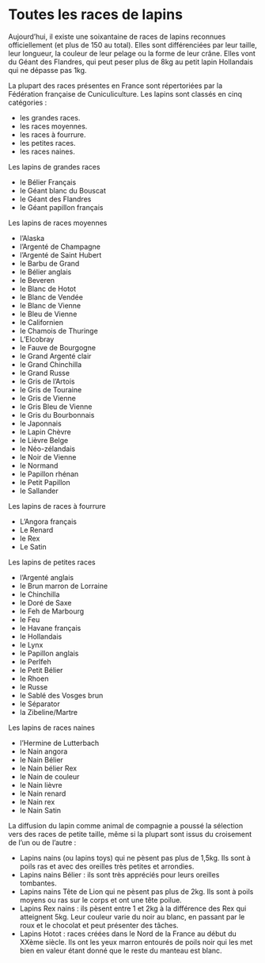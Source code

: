 # Toutes les races de lapins

Aujourd’hui, il existe une soixantaine de races de lapins reconnues officiellement (et plus de 150 au total). Elles sont différenciées par leur taille, leur longueur, la couleur de leur pelage ou la forme de leur crâne. Elles vont du Géant des Flandres, qui peut peser plus de 8kg au petit lapin Hollandais qui ne dépasse pas 1kg.

La plupart des races présentes en France sont répertoriées par la Fédération française de Cuniculiculture. Les lapins sont classés en cinq catégories :

- les grandes races.
- les races moyennes.
- les races à fourrure.
- les petites races.
- les races naines.

Les lapins de grandes races

- le Bélier Français
- le Géant blanc du Bouscat
- le Géant des Flandres
- le Géant papillon français

Les lapins de races moyennes

- l’Alaska
- l’Argenté de Champagne
- l’Argenté de Saint Hubert
- le Barbu de Grand
- le Bélier anglais
- le Beveren
- le Blanc de Hotot
- le Blanc de Vendée
- le Blanc de Vienne
- le Bleu de Vienne
- le Californien
- le Chamois de Thuringe
- L’Elcobray
- le Fauve de Bourgogne
- le Grand Argenté clair
- le Grand Chinchilla
- le Grand Russe
- le Gris de l’Artois
- le Gris de Touraine
- le Gris de Vienne
- le Gris Bleu de Vienne
- le Gris du Bourbonnais
- le Japonnais
- le Lapin Chèvre
- le Lièvre Belge
- le Néo-zélandais
- le Noir de Vienne
- le Normand
- le Papillon rhénan
- le Petit Papillon
- le Sallander

Les lapins de races à fourrure

- L’Angora français
- Le Renard
- le Rex
- Le Satin

Les lapins de petites races

- l’Argenté anglais
- le Brun marron de Lorraine
- le Chinchilla
- le Doré de Saxe
- le Feh de Marbourg
- le Feu
- le Havane français
- le Hollandais
- le Lynx
- le Papillon anglais
- le Perlfeh
- le Petit Bélier
- le Rhoen
- le Russe
- le Sablé des Vosges brun
- le Séparator
- la Zibeline/Martre

Les lapins de races naines

- l’Hermine de Lutterbach
- le Nain angora
- le Nain Bélier
- le Nain bélier Rex
- le Nain de couleur
- le Nain lièvre
- le Nain renard
- le Nain rex
- le Nain Satin

La diffusion du lapin comme animal de compagnie a poussé la sélection vers des races de petite taille, même si la plupart sont issus du croisement de l’un ou de l’autre :

- Lapins nains (ou lapins toys) qui ne pèsent pas plus de 1,5kg. Ils sont à poils ras et avec des oreilles très petites et arrondies.
- Lapins nains Bélier : ils sont très appréciés pour leurs oreilles tombantes.
- Lapins nains Tête de Lion qui ne pèsent pas plus de 2kg. Ils sont à poils moyens ou ras sur le corps et ont une tête poilue.
- Lapins Rex nains : ils pèsent entre 1 et 2kg à la différence des Rex qui atteignent 5kg. Leur couleur varie du noir au blanc, en passant par le roux et le chocolat et peut présenter des tâches.
- Lapins Hotot : races créées dans le Nord de la France au début du XXème siècle. Ils ont les yeux marron entourés de poils noir qui les met bien en valeur étant donné que le reste du manteau est blanc.